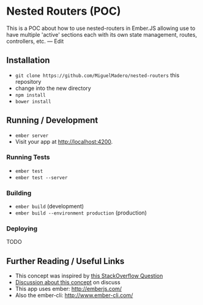 # Nested Routers (POC)

This is a POC about how to use nested-routers in Ember.JS allowing use to have multiple 'active' sections each with its own state management, routes, controllers, etc. — Edit

## Installation

* `git clone https://github.com/MiguelMadero/nested-routers` this repository
* change into the new directory
* `npm install`
* `bower install`

## Running / Development

* `ember server`
* Visit your app at [http://localhost:4200](http://localhost:4200).

### Running Tests

* `ember test`
* `ember test --server`

### Building

* `ember build` (development)
* `ember build --environment production` (production)

### Deploying

TODO

## Further Reading / Useful Links

* This concept was inspired by [this StackOverflow Question](http://stackoverflow.com/questions/20111301/different-ember-routes-or-displaying-two-complex-views-in-their-own-context)
* [Discussion about this concept](http://discuss.emberjs.com/t/how-should-i-organize-multiple-controller-models-in-one-application/5054/6) on discuss
* This app uses ember: http://emberjs.com/
* Also the ember-cli: http://www.ember-cli.com/
